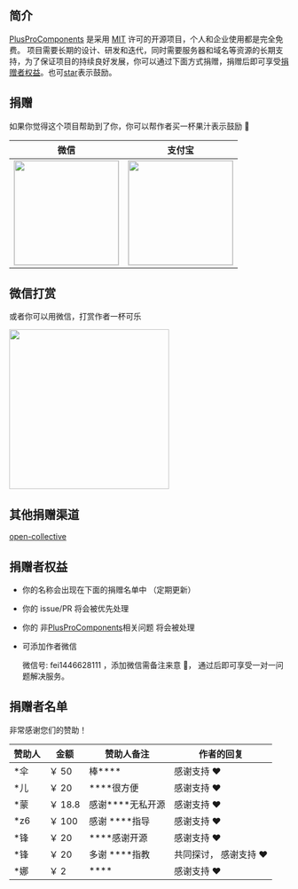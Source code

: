 ## 简介

[PlusProComponents](/) 是采用 [MIT](https://github.com/plus-pro-components/plus-pro-components?tab=MIT-1-ov-file) 许可的开源项目，个人和企业使用都是完全免费。 项目需要长期的设计、研发和迭代，同时需要服务器和域名等资源的长期支持，为了保证项目的持续良好发展，你可以通过下面方式捐赠，捐赠后即可享受[捐赠者权益](/donate.html#捐赠者权益)。也可[star](https://github.com/plus-pro-components/plus-pro-components)表示鼓励。

## 捐赠

如果你觉得这个项目帮助到了你，你可以帮作者买一杯果汁表示鼓励 🍹

| 微信                                                                                                                                          | 支付宝                                                                                                                                         |
| --------------------------------------------------------------------------------------------------------------------------------------------- | ---------------------------------------------------------------------------------------------------------------------------------------------- |
| <img style="border:1px solid #ccc" src="https://plus-pro-components-1252186245.cos.ap-chengdu.myqcloud.com/wx.jpg" height="188"  width="188"> | <img style="border:1px solid #ccc"  src="https://plus-pro-components-1252186245.cos.ap-chengdu.myqcloud.com/ali.jpg" height="188" width="188"> |

## 微信打赏

或者你可以用微信，打赏作者一杯可乐

<img src="https://plus-pro-components-1252186245.cos.ap-chengdu.myqcloud.com/wx-z.jpg" height="288" width="288">

## 其他捐赠渠道

[open-collective](https://opencollective.com/plus-pro-components)

## 捐赠者权益

- 你的名称会出现在下面的捐赠名单中 （定期更新）
- 你的 issue/PR 将会被优先处理
- 你的 非[PlusProComponents](/)相关问题 将会被处理
- 可添加作者微信

  微信号: <a href="javascript:void(0)" rel="nofollow" style="text-decoration: none" >fei1446628111 </a> ，添加微信需备注来意 🌹， 通过后即可享受一对一问题解决服务。

## 捐赠者名单

非常感谢您们的赞助！

| 赞助人 | 金额    | 赞助人备注           | 作者的回复             |
| ------ | ------- | -------------------- | ---------------------- |
| \*伞   | ￥ 50   | 棒\*\*\*\*           | 感谢支持 ❤️            |
| \*儿   | ￥ 20   | \*\*\*\*很方便       | 感谢支持 ❤️            |
| \*蒙   | ￥ 18.8 | 感谢\*\*\*\*无私开源 | 感谢支持 ❤️            |
| \*z6   | ￥ 100  | 感谢 \*\*\*\*指导    | 感谢支持 ❤️            |
| \*锋   | ￥ 20   | \*\*\*\*感谢开源     | 感谢支持 ❤️            |
| \*锋   | ￥ 20   | 多谢 \*\*\*\*指教    | 共同探讨， 感谢支持 ❤️ |
| \*娜   | ￥ 2    | \*\*\*\*             | 感谢支持 ❤️            |
